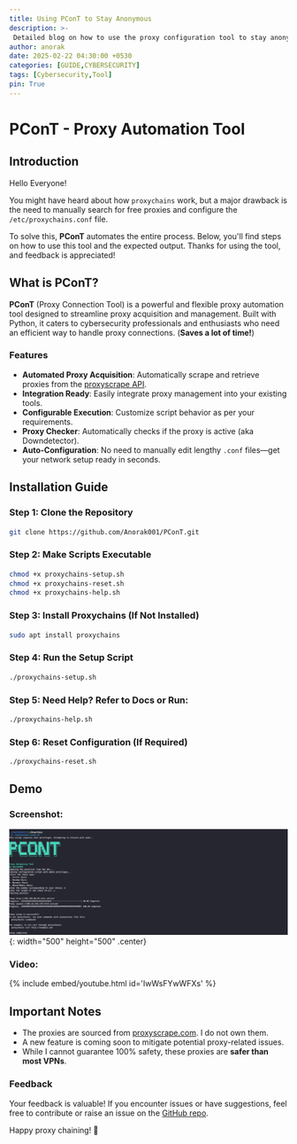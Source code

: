 ```yaml
---
title: Using PConT to Stay Anonymous
description: >-
 Detailed blog on how to use the proxy configuration tool to stay anonymous 
author: anorak
date: 2025-02-22 04:30:00 +0530
categories: [GUIDE,CYBERSECURITY]
tags: [Cybersecurity,Tool]
pin: True
---
```


# PConT - Proxy Automation Tool

## Introduction

Hello Everyone!

You might have heard about how `proxychains` work, but a major drawback is the need to manually search for free proxies and configure the `/etc/proxychains.conf` file.

To solve this, **PConT** automates the entire process. Below, you'll find steps on how to use this tool and the expected output. Thanks for using the tool, and feedback is appreciated!


## What is PConT?

**PConT** (Proxy Connection Tool) is a powerful and flexible proxy automation tool designed to streamline proxy acquisition and management. Built with Python, it caters to cybersecurity professionals and enthusiasts who need an efficient way to handle proxy connections. (**Saves a lot of time!**)

### Features

- **Automated Proxy Acquisition**: Automatically scrape and retrieve proxies from the [proxyscrape API](https://www.proxyscrape.com/).
- **Integration Ready**: Easily integrate proxy management into your existing tools.
- **Configurable Execution**: Customize script behavior as per your requirements.
- **Proxy Checker**: Automatically checks if the proxy is active (aka Downdetector).
- **Auto-Configuration**: No need to manually edit lengthy `.conf` files—get your network setup ready in seconds.


## Installation Guide

### Step 1: Clone the Repository
```bash
git clone https://github.com/Anorak001/PConT.git
```

### Step 2: Make Scripts Executable
```bash
chmod +x proxychains-setup.sh
chmod +x proxychains-reset.sh
chmod +x proxychains-help.sh
```

### Step 3: Install Proxychains (If Not Installed)
```bash
sudo apt install proxychains
```

### Step 4: Run the Setup Script
```bash
./proxychains-setup.sh
```

### Step 5: Need Help? Refer to Docs or Run:
```bash
./proxychains-help.sh
```

### Step 6: Reset Configuration (If Required)
```bash
./proxychains-reset.sh
```

## Demo

### Screenshot:
![img](/assets/img/202502/Screenshot.png){: width="500" height="500"  .center}

### Video:
{% include embed/youtube.html id='IwWsFYwWFXs' %}



## Important Notes

- The proxies are sourced from [proxyscrape.com](https://www.proxyscrape.com/). I do not own them.
- A new feature is coming soon to mitigate potential proxy-related issues.
- While I cannot guarantee 100% safety, these proxies are **safer than most VPNs**.


### Feedback

Your feedback is valuable! If you encounter issues or have suggestions, feel free to contribute or raise an issue on the [GitHub repo](https://github.com/Anorak001/PConT).

Happy proxy chaining! 🚀


